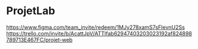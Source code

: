 # ProjetLab

https://www.figma.com/team_invite/redeem/1MJy278xamS7sFIevnU2Ss
https://trello.com/invite/b/AcattJpV/ATTIfab62947403203023192af824898789713E467FC/projet-web
